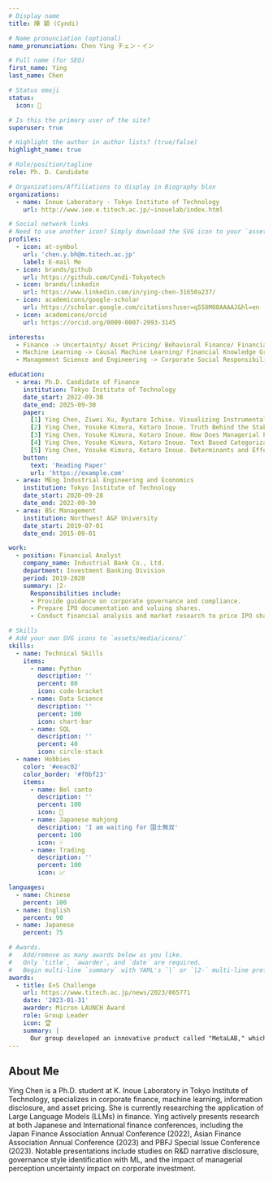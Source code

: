 ```yaml
---
# Display name
title: 陳 穎 (Cyndi)

# Name pronunciation (optional)
name_pronunciation: Chen Ying チェン・イン

# Full name (for SEO)
first_name: Ying
last_name: Chen

# Status emoji
status:
  icon: 🎵

# Is this the primary user of the site?
superuser: true

# Highlight the author in author lists? (true/false)
highlight_name: true

# Role/position/tagline
role: Ph. D. Candidate

# Organizations/Affiliations to display in Biography blox
organizations:
  - name: Inoue Laboratory - Tokyo Institute of Technology
    url: http://www.iee.e.titech.ac.jp/~inouelab/index.html

# Social network links
# Need to use another icon? Simply download the SVG icon to your `assets/media/icons/` folder.
profiles:
  - icon: at-symbol
    url: 'chen.y.bh@m.titech.ac.jp'
    label: E-mail Me
  - icon: brands/github
    url: https://github.com/Cyndi-Tokyotech
  - icon: brands/linkedin
    url: https://www.linkedin.com/in/ying-chen-31650a237/
  - icon: academicons/google-scholar
    url: https://scholar.google.com/citations?user=q558MO8AAAAJ&hl=en
  - icon: academicons/orcid
    url: https://orcid.org/0009-0007-2993-3145

interests:
  - Finance -> Uncertainty/ Asset Pricing/ Behavioral Finance/ Financial Text-Mining
  - Machine Learning -> Causal Machine Learning/ Financial Knowledge Graph/ Machine Learning Instrumental Variables(IV)
  - Management Science and Engineering -> Corporate Social Responsibility/ Managerial Cognitive Biases

education:
  - area: Ph.D. Candidate of Finance
    institution: Tokyo Institute of Technology
    date_start: 2022-09-30
    date_end: 2025-09-30
    paper: 
      [1] Ying Chen, Ziwei Xu, Ryutaro Ichise. Visualizing Instrumental Variables and Enhancing Long Text Classification with a Financial Causal Relationship Knowledge Graph, Working Paper, 2024.
      [2] Ying Chen, Yosuke Kimura, Kotaro Inoue. Truth Behind the Stakeholder Value:Commitment or Convenience? Working Paper, 2024.
      [3] Ying Chen, Yosuke Kimura, Kotaro Inoue. How Does Managerial Perception of Uncertainty Affect Corporate Investment:A Text Mining Approach, Pacific-Basin Finance Journal Special Issue Conference on “VSI:AI in Corporate Finance”, December 2023.
      [4] Ying Chen, Yosuke Kimura, Kotaro Inoue. Text Based Categorization of Governance Styles of Firms and The Validity:Evidence from MD&A of Japanese Firms, The 35th Asian Finance Association Annual Conference, Ho Chi Minh City, June 2023.
      [5] Ying Chen, Yosuke Kimura, Kotaro Inoue. Determinants and Effects of R&D Narrative Disclosure:An Empirical Study, 46th Japan Finance Association Annual Meeting, Tokyo Keizai University, Sept. 2022.
    button:
      text: 'Reading Paper'
      url: 'https://example.com'
  - area: MEng Industrial Engineering and Economics
    institution: Tokyo Institute of Technology
    date_start: 2020-09-28
    date_end: 2022-09-30
  - area: BSc Management
    institution: Northwest A&F University
    date_start: 2019-07-01
    date_end: 2015-09-01

work:
  - position: Financial Analyst
    company_name: Industrial Bank Co., Ltd.
    department: Investment Banking Division
    period: 2019-2020
    summary: |2-
      Responsibilities include:
      - Provide guidance on corporate governance and compliance.
      - Prepare IPO documentation and valuing shares.
      - Conduct financial analysis and market research to price IPO shares.

# Skills
# Add your own SVG icons to `assets/media/icons/`
skills:
  - name: Technical Skills
    items:
      - name: Python
        description: ''
        percent: 80
        icon: code-bracket
      - name: Data Science
        description: ''
        percent: 100
        icon: chart-bar
      - name: SQL
        description: ''
        percent: 40
        icon: circle-stack
  - name: Hobbies
    color: '#eeac02'
    color_border: '#f0bf23'
    items:
      - name: Bel canto
        description: ''
        percent: 100
        icon: 🎤️
      - name: Japanese mahjong
        description: 'I am waiting for 国士無双'
        percent: 100
        icon: 🀄️
      - name: Trading
        description: ''
        percent: 100
        icon: 📈

languages:
  - name: Chinese
    percent: 100
  - name: English
    percent: 90
  - name: Japanese
    percent: 75

# Awards.
#   Add/remove as many awards below as you like.
#   Only `title`, `awarder`, and `date` are required.
#   Begin multi-line `summary` with YAML's `|` or `|2-` multi-line prefix and indent 2 spaces below.
awards:
  - title: E×S Challenge
    url: https://www.titech.ac.jp/news/2023/065771
    date: '2023-01-31'
    awarder: Micron LAUNCH Award
    role: Group Leader
    icon: 🏆
    summary: |
      Our group developed an innovative product called "MetaLAB," which combines the concept of the metaverse with VR technology to enable STEM (Science, Technology, Engineering, Mathematics) students to immerse themselves in online experiments. This product allows students to conduct experiments in a virtual reality environment, providing them with a realistic experimental experience from home. Our group received the "Micron LAUNCH Award," which honors female leadership and promotes projects that drive technological innovation. Our "MetaLAB" aims to open new possibilities in STEM education and inspire more students to develop an interest in science and technology.
---
```


## About Me

Ying Chen is a Ph.D. student at K. Inoue Laboratory in Tokyo Institute of Technology, specializes in corporate finance, machine learning, information disclosure, and asset pricing. She is currently researching the application of Large Language Models (LLMs) in finance. Ying actively presents research at both Japanese and International finance conferences, including the Japan Finance Association Annual Conference (2022), Asian Finance Association Annual Conference (2023) and PBFJ Special Issue Conference (2023). Notable presentations include studies on R&D narrative disclosure, governance style identification with ML, and the impact of managerial perception uncertainty impact on corporate investment.


